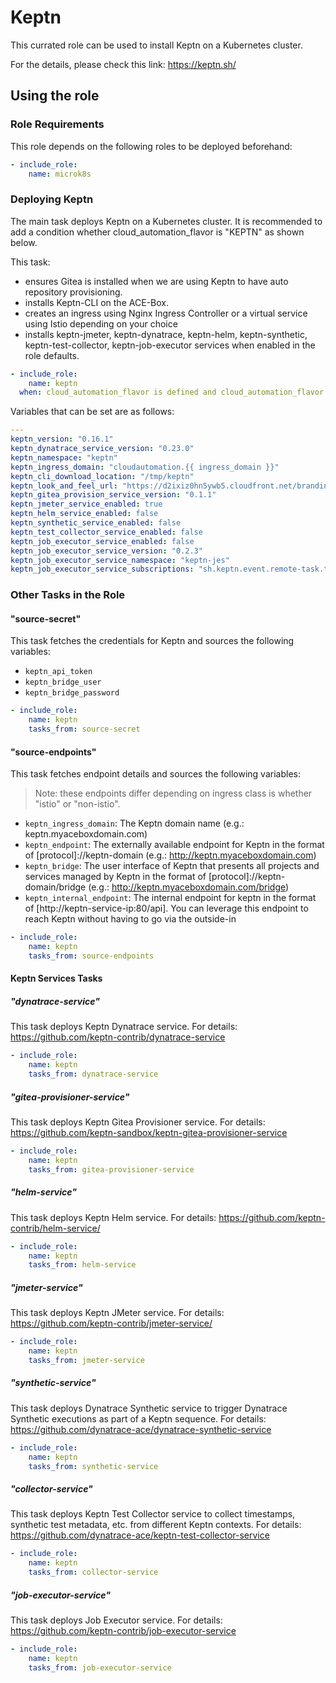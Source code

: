 # Keptn

This currated role can be used to install Keptn on a Kubernetes cluster.

For the details, please check this link: https://keptn.sh/

## Using the role

### Role Requirements
This role depends on the following roles to be deployed beforehand:
```yaml
- include_role:
    name: microk8s

```

### Deploying Keptn

The main task deploys Keptn on a Kubernetes cluster. It is recommended to add a condition whether cloud_automation_flavor is "KEPTN" as shown below.

This task:
 - ensures Gitea is installed when we are using Keptn to have auto repository provisioning.
 - installs Keptn-CLI on the ACE-Box. 
 - creates an ingress using Nginx Ingress Controller or a virtual service using Istio depending on your choice
 - installs keptn-jmeter, keptn-dynatrace, keptn-helm, keptn-synthetic, keptn-test-collector, keptn-job-executor services when enabled in the role defaults.

```yaml
- include_role:
    name: keptn
  when: cloud_automation_flavor is defined and cloud_automation_flavor == "KEPTN"
```

Variables that can be set are as follows:

```yaml
---
keptn_version: "0.16.1"
keptn_dynatrace_service_version: "0.23.0"
keptn_namespace: "keptn"
keptn_ingress_domain: "cloudautomation.{{ ingress_domain }}"
keptn_cli_download_location: "/tmp/keptn"
keptn_look_and_feel_url: "https://d2ixiz0hn5ywb5.cloudfront.net/branding.zip" # uncomment to give keptn the cloud automation look and feel
keptn_gitea_provision_service_version: "0.1.1"
keptn_jmeter_service_enabled: true
keptn_helm_service_enabled: false
keptn_synthetic_service_enabled: false
keptn_test_collector_service_enabled: false
keptn_job_executor_service_enabled: false
keptn_job_executor_service_version: "0.2.3"
keptn_job_executor_service_namespace: "keptn-jes"
keptn_job_executor_service_subscriptions: "sh.keptn.event.remote-task.triggered"
```

### Other Tasks in the Role


#### "source-secret" 
This task fetches the credentials for Keptn and sources the following variables:
- `keptn_api_token`
- `keptn_bridge_user`
- `keptn_bridge_password`

```yaml
- include_role:
    name: keptn
    tasks_from: source-secret
```

#### "source-endpoints" 
This task fetches endpoint details and sources the following variables:
> Note: these endpoints differ depending on ingress class is whether "istio" or "non-istio".

- `keptn_ingress_domain`: The Keptn domain name (e.g.: keptn.myaceboxdomain.com)
- `keptn_endpoint`: The externally available endpoint for Keptn in the format of [protocol]://keptn-domain (e.g.: http://keptn.myaceboxdomain.com)
- `keptn_bridge`: The user interface of Keptn that presents all projects and services managed by Keptn in the format of [protocol]://keptn-domain/bridge (e.g.: http://keptn.myaceboxdomain.com/bridge)
- `keptn_internal_endpoint`: The internal endpoint for keptn in the format of [http://keptn-service-ip:80/api]. You can leverage this endpoint to reach Keptn without having to go via the outside-in
  
```yaml
- include_role:
    name: keptn
    tasks_from: source-endpoints
```

#### Keptn Services Tasks

##### "dynatrace-service" 
This task deploys Keptn Dynatrace service. For details: https://github.com/keptn-contrib/dynatrace-service

```yaml
- include_role:
    name: keptn
    tasks_from: dynatrace-service
```
##### "gitea-provisioner-service" 
This task deploys Keptn Gitea Provisioner service. For details: https://github.com/keptn-sandbox/keptn-gitea-provisioner-service

```yaml
- include_role:
    name: keptn
    tasks_from: gitea-provisioner-service
```
##### "helm-service" 
This task deploys Keptn Helm service. For details: https://github.com/keptn-contrib/helm-service/

```yaml
- include_role:
    name: keptn
    tasks_from: helm-service
```
##### "jmeter-service" 
This task deploys Keptn JMeter service. For details: https://github.com/keptn-contrib/jmeter-service/

```yaml
- include_role:
    name: keptn
    tasks_from: jmeter-service
```
##### "synthetic-service" 
This task deploys Dynatrace Synthetic service to trigger Dynatrace Synthetic executions as part of a Keptn sequence. For details: https://github.com/dynatrace-ace/dynatrace-synthetic-service

```yaml
- include_role:
    name: keptn
    tasks_from: synthetic-service
```

##### "collector-service" 
This task deploys Keptn Test Collector service to collect timestamps, synthetic test metadata, etc. from different Keptn contexts. For details: https://github.com/dynatrace-ace/keptn-test-collector-service

```yaml
- include_role:
    name: keptn
    tasks_from: collector-service
```
##### "job-executor-service" 
This task deploys Job Executor service. For details: https://github.com/keptn-contrib/job-executor-service

```yaml
- include_role:
    name: keptn
    tasks_from: job-executor-service
```

